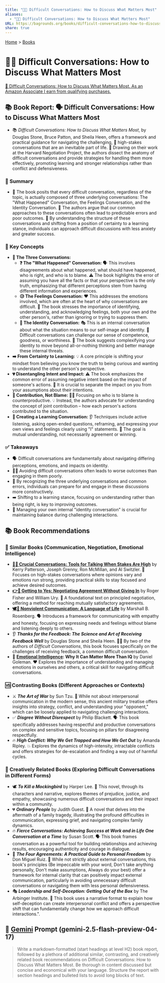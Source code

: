 ```yaml
---
title: "💬😬 Difficult Conversations: How to Discuss What Matters Most"
aliases:
  - "💬😬 Difficult Conversations: How to Discuss What Matters Most"
URL: https://bagrounds.org/books/difficult-conversations-how-to-discuss-what-matters-most
share: true
---
```

[Home](../index.md) > [Books](./index.md)  
# 💬😬 Difficult Conversations: How to Discuss What Matters Most  
[🛒 Difficult Conversations: How to Discuss What Matters Most. As an Amazon Associate I earn from qualifying purchases.](https://amzn.to/45697HO)  
  
## 📚 Book Report: 🗣️ Difficult Conversations: How to Discuss What Matters Most  
  
* 📚 *Difficult Conversations: How to Discuss What Matters Most*, by Douglas Stone, Bruce Patton, and Sheila Heen, offers a framework and practical guidance for navigating the challenging, 😬 high-stakes conversations that are an inevitable part of life. 🤝 Drawing on their work at the Harvard Negotiation Project, the authors dissect the anatomy of difficult conversations and provide strategies for handling them more effectively, promoting learning and stronger relationships rather than conflict and defensiveness.  
  
### 📝 Summary  
  
* 💬 The book posits that every difficult conversation, regardless of the topic, is actually composed of three underlying conversations: The "What Happened" Conversation, the Feelings Conversation, and the Identity Conversation. 🤔 The authors argue that our common approaches to these conversations often lead to predictable errors and poor outcomes. 🧠 By understanding the structure of these conversations and shifting from a position of certainty to a learning stance, individuals can approach difficult discussions with less anxiety and greater success.  
  
### 🔑 Key Concepts  
  
* **💬 The Three Conversations:**  
    * **❓ The "What Happened" Conversation:** 🗣️ This involves disagreements about what happened, what should have happened, who is right, and who is to blame. ⚠️ The book highlights the error of assuming you have all the facts or that your perspective is the only truth, emphasizing that different perceptions stem from having different information and experiences.  
    * **😥 The Feelings Conversation:** ❤️ This addresses the emotions involved, which are often at the heart of why conversations are difficult. 🔑 The book stresses the importance of identifying, understanding, and acknowledging feelings, both your own and the other person's, rather than ignoring or trying to suppress them.  
    * **👤 The Identity Conversation:** 🎭 This is an internal conversation about what the situation means to our self-image and identity. 🤕 Difficult conversations can challenge our sense of competence, goodness, or worthiness. 🧠 The book suggests complexifying your identity to move beyond all-or-nothing thinking and better manage these internal threats.  
* **➡️ From Certainty to Learning:** 💡 A core principle is shifting your mindset from believing you know the truth to being curious and wanting to understand the other person's perspective.  
* **💔 Disentangling Intent and Impact:** ⚠️ The book emphasizes the common error of assuming negative intent based on the impact of someone's actions. 🔎 It is crucial to separate the impact on you from your assumptions about their intentions.  
* **🤝 Contribution, Not Blame:** 🙅‍♀️ Focusing on who is to blame is counterproductive. 💡 Instead, the authors advocate for understanding the concept of joint contribution – how each person's actions contributed to the situation.  
* **🌱 Creating a Learning Conversation:** 👂 Techniques include active listening, asking open-ended questions, reframing, and expressing your own views and feelings clearly using "I" statements. 🎯 The goal is mutual understanding, not necessarily agreement or winning.  
  
### ✅ Takeaways  
  
* 🗣️ Difficult conversations are fundamentally about navigating differing perceptions, emotions, and impacts on identity.  
* 🙅‍♀️ Avoiding difficult conversations often leads to worse outcomes than engaging in them poorly.  
* 🧠 By recognizing the three underlying conversations and common errors, individuals can prepare for and engage in these discussions more constructively.  
* ➡️ Shifting to a learning stance, focusing on understanding rather than being right, is key to improving outcomes.  
* 👤 Managing your own internal "identity conversation" is crucial for maintaining balance during challenging interactions.  
  
## 📚 Book Recommendations  
  
### 🤝 Similar Books (Communication, Negotiation, Emotional Intelligence)  
  
* **[🧰💬 Crucial Conversations: Tools for Talking When Stakes Are High](./crucial-conversations-tools-for-talking-when-stakes-are-high.md)** by Kerry Patterson, Joseph Grenny, Ron McMillan, and Al Switzler. 😬 Focuses on high-stakes conversations where opinions vary and emotions run strong, providing practical skills to stay focused and achieve desired outcomes.  
* **[👉🤝 Getting to Yes: Negotiating Agreement Without Giving In](./getting-to-yes-negotiating-agreement-without-giving-in.md)** by Roger Fisher and William Ury. 📜 A foundational text on principled negotiation, offering a method for reaching mutually satisfactory agreements.  
* **[🕊️🤝 Nonviolent Communication: A Language of Life](./nonviolent-communication.md)** by Marshall B. Rosenberg. 🗣️ Introduces a framework for communicating with empathy and honesty, focusing on expressing needs and feelings without blame and listening deeply to others.  
* 👂 ***Thanks for the Feedback: The Science and Art of Receiving Feedback Well*** by Douglas Stone and Sheila Heen. 👩‍🏫 By two of the authors of *Difficult Conversations*, this book focuses specifically on the challenges of receiving feedback, a common difficult conversation.  
* 🧠 **[Emotional Intelligence](./emotional-intelligence.md): Why It Can Matter More Than IQ** by Daniel Goleman. ❤️ Explores the importance of understanding and managing emotions in ourselves and others, a critical skill for navigating difficult conversations.  
  
### 🆚 Contrasting Books (Different Approaches or Contexts)  
  
* ⚔️ ***The Art of War*** by Sun Tzu. 📜 While not about interpersonal communication in the modern sense, this ancient military treatise offers insights into strategy, conflict, and understanding your "opponent," which can be loosely applied to navigating challenging interactions.  
* ✅ ***Disgree Without Disrespect*** by Philip Blackett. 🗣️ This book specifically addresses having respectful and productive conversations on complex and sensitive topics, focusing on pillars for disagreeing respectfully.  
* 🔥 ***High Conflict: Why We Get Trapped and How We Get Out*** by Amanda Ripley. 💥 Explores the dynamics of high-intensity, intractable conflicts and offers strategies for de-escalation and finding a way out of harmful cycles.  
  
### 🎨 Creatively Related Books (Exploring Difficult Conversations in Different Forms)  
  
* 🕊️ ***To Kill a Mockingbird*** by Harper Lee. 📖 This novel, through its characters and narrative, explores themes of prejudice, justice, and empathy, showcasing numerous difficult conversations and their impact within a community.  
* 💔 ***Ordinary People*** by Judith Guest. 📖 A novel that delves into the aftermath of a family tragedy, illustrating the profound difficulties in communication, expressing grief, and navigating complex family dynamics.  
* 🔥 ***Fierce Conversations: Achieving Success at Work and in Life One Conversation at a Time*** by Susan Scott. 🗣️ This book frames conversation as a powerful tool for building relationships and achieving results, encouraging authenticity and courage in dialogue.  
* 📜 ***The Four Agreements: A Practical Guide to Personal Freedom*** by Don Miguel Ruiz. 🧠 While not strictly about external conversations, this book's principles (Be impeccable with your word, Don't take anything personally, Don't make assumptions, Always do your best) offer a framework for internal clarity that can positively impact external communication, particularly in avoiding unnecessary difficult conversations or navigating them with less personal defensiveness.  
* 🎭 ***Leadership and Self-Deception: Getting Out of the Box*** by The Arbinger Institute. 📖 This book uses a narrative format to explain how self-deception can create interpersonal conflict and offers a perspective shift that can fundamentally change how we approach difficult interactions.".  
  
## 💬 [Gemini](../software/gemini.md) Prompt (gemini-2.5-flash-preview-04-17)  
> Write a markdown-formatted (start headings at level H2) book report, followed by a plethora of additional similar, contrasting, and creatively related book recommendations on Difficult Conversations: How to Discuss What Matters Most. Be thorough in content discussed but concise and economical with your language. Structure the report with section headings and bulleted lists to avoid long blocks of text.
